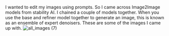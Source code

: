 I wanted to edit my images using prompts. So I came across Image2Image models from stability AI.
I chained a couple of models together. When you use the base and refiner model together to generate an image, this is known as an ensemble of expert denoisers.
These are some of the images I came up with.
![all_images (7)](https://github.com/miladrezae/Image_edit/assets/77603491/a625b90e-7223-4e81-a259-15a91070275d)
